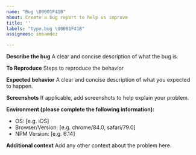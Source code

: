 ```yaml
---
name: "Bug \U0001F41B"
about: Create a bug report to help us improve
title: ''
labels: "type.bug \U0001F41B"
assignees: imsamdez

---
```


**Describe the bug**
A clear and concise description of what the bug is.

**To Reproduce**
Steps to reproduce the behavior

**Expected behavior**
A clear and concise description of what you expected to happen.

**Screenshots**
If applicable, add screenshots to help explain your problem.

**Environment (please complete the following information):**
 - OS: [e.g. iOS]
 - Browser/Version: [e.g. chrome/84.0, safari/79.0]
 - NPM Version: [e.g. 6.14]

**Additional context**
Add any other context about the problem here.
